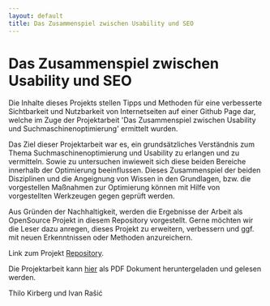 ```yaml
---
layout: default
title: Das Zusammenspiel zwischen Usability und SEO
---
```


# Das Zusammenspiel zwischen Usability und SEO
Die Inhalte dieses Projekts stellen Tipps und Methoden für eine verbesserte Sichtbarkeit und Nutzbarkeit von Internetseiten auf einer Github Page dar, welche im Zuge der Projektarbeit 'Das Zusammenspiel zwischen Usability und Suchmaschinenoptimierung' ermittelt wurden.

Das Ziel dieser Projektarbeit war es, ein grundsätzliches Verständnis zum Thema Suchmaschinenoptimierung und Usability zu erlangen und zu vermitteln. Sowie zu untersuchen inwieweit sich diese beiden Bereiche innerhalb der Optimierung beeinflussen. Dieses Zusammenspiel der beiden Disziplinen und die Angeignung von Wissen in den Grundlagen, bzw. die vorgestellen Maßnahmen zur Optimierung können mit Hilfe von vorgestellten Werkzeugen gegen geprüft werden.

Aus Gründen der Nachhaltigkeit, werden die Ergebnisse der Arbeit als OpenSource Projekt in diesem Repository vorgestellt. Gerne möchten wir die Leser dazu anregen, dieses Projekt zu erweitern, verbessern und ggf. mit neuen Erkenntnissen oder Methoden anzureichern.

Link zum Projekt <a href="https://github.com/ivan-hr/seousa">Repository</a>.

Die Projektarbeit kann <a href="/assets/pdf/Praxisprojekt_Thilo-Kirberg_Ivan-Rasic.pdf">hier</a> als PDF Dokument heruntergeladen und gelesen werden.

Thilo Kirberg und Ivan Rašić

